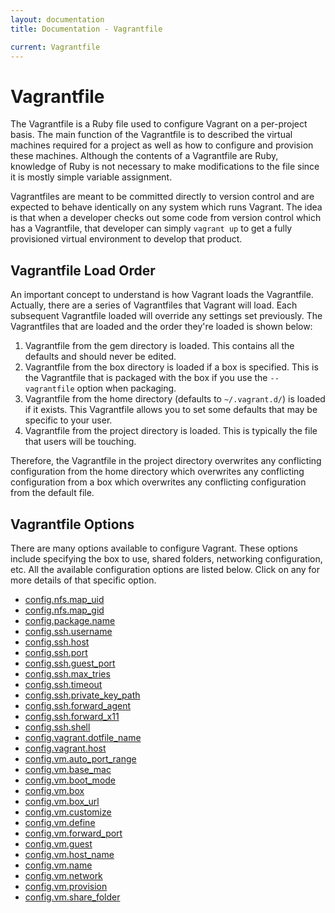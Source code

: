 ```yaml
---
layout: documentation
title: Documentation - Vagrantfile

current: Vagrantfile
---
```

# Vagrantfile

The Vagrantfile is a Ruby file used to configure Vagrant on a per-project basis.
The main function of the Vagrantfile is to described the virtual machines required
for a project as well as how to configure and provision these machines. Although
the contents of a Vagrantfile are Ruby, knowledge of Ruby is not necessary to make
modifications to the file since it is mostly simple variable assignment.

Vagrantfiles are meant to be committed directly to version control and are expected
to behave identically on any system which runs Vagrant. The idea is that when a
developer checks out some code from version control which has a Vagrantfile, that
developer can simply `vagrant up` to get a fully provisioned virtual environment
to develop that product.

## Vagrantfile Load Order

An important concept to understand is how Vagrant loads the Vagrantfile. Actually,
there are a series of Vagrantfiles that Vagrant will load. Each subsequent Vagrantfile
loaded will override any settings set previously. The Vagrantfiles that are loaded
and the order they're loaded is shown below:

1. Vagrantfile from the gem directory is loaded. This contains all the defaults
  and should never be edited.
1. Vagrantfile from the box directory is loaded if a box is specified. This is the
   Vagrantfile that is packaged with the box if you use the `--vagrantfile` option
   when packaging.
1. Vagrantfile from the home directory (defaults to `~/.vagrant.d/`) is loaded if it exists.
   This Vagrantfile allows you to set some defaults that may be specific to your
   user.
1. Vagrantfile from the project directory is loaded. This is typically the
   file that users will be touching.

Therefore, the Vagrantfile in the project directory overwrites any conflicting
configuration from the home directory which overwrites any conflicting configuration
from a box which overwrites any conflicting configuration from the default file.

## Vagrantfile Options

There are many options available to configure Vagrant. These options include specifying
the box to use, shared folders, networking configuration, etc. All the available
configuration options are listed below. Click on any for more details of that specific
option.

<ul class="nav nav-tabs nav-stacked">
	<li><a href="/docs/config/nfs/map_uid.html">config.nfs.map_uid</a></li>
	<li><a href="/docs/config/nfs/map_gid.html">config.nfs.map_gid</a></li>
	<li><a href="/docs/config/package/name.html">config.package.name</a></li>
	<li><a href="/docs/config/ssh/username.html">config.ssh.username</a></li>
	<li><a href="/docs/config/ssh/host.html">config.ssh.host</a></li>
	<li><a href="/docs/config/ssh/port.html">config.ssh.port</a></li>
	<li><a href="/docs/config/ssh/guest_port.html">config.ssh.guest_port</a></li>
	<li><a href="/docs/config/ssh/max_tries.html">config.ssh.max_tries</a></li>
	<li><a href="/docs/config/ssh/timeout.html">config.ssh.timeout</a></li>
	<li><a href="/docs/config/ssh/private_key_path.html">config.ssh.private_key_path</a></li>
	<li><a href="/docs/config/ssh/forward_agent.html">config.ssh.forward_agent</a></li>
	<li><a href="/docs/config/ssh/forward_x11.html">config.ssh.forward_x11</a></li>
	<li><a href="/docs/config/ssh/shell.html">config.ssh.shell</a></li>
	<li><a href="/docs/config/vagrant/dotfile_name.html">config.vagrant.dotfile_name</a></li>
	<li><a href="/docs/config/vagrant/host.html">config.vagrant.host</a></li>
	<li><a href="/docs/config/vm/auto_port_range.html">config.vm.auto_port_range</a></li>
	<li><a href="/docs/config/vm/base_mac.html">config.vm.base_mac</a></li>
	<li><a href="/docs/config/vm/boot_mode.html">config.vm.boot_mode</a></li>
	<li><a href="/docs/config/vm/box.html">config.vm.box</a></li>
	<li><a href="/docs/config/vm/box_url.html">config.vm.box_url</a></li>
	<li><a href="/docs/config/vm/customize.html">config.vm.customize</a></li>
	<li><a href="/docs/config/vm/define.html">config.vm.define</a></li>
	<li><a href="/docs/config/vm/forward_port.html">config.vm.forward_port</a></li>
	<li><a href="/docs/config/vm/guest.html">config.vm.guest</a></li>
	<li><a href="FOO">config.vm.host_name</a></li>
	<li><a href="FOO">config.vm.name</a></li>
	<li><a href="FOO">config.vm.network</a></li>
	<li><a href="FOO">config.vm.provision</a></li>
	<li><a href="FOO">config.vm.share_folder</a></li>
</ul>
